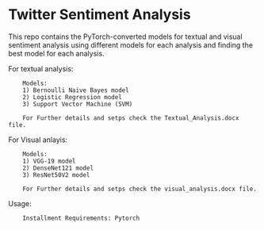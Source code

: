 # Twitter Sentiment Analysis

This repo contains the PyTorch-converted models for textual and visual sentiment analysis using different models for each analysis and finding the best model for each analysis.

For textual analysis:

        Models:
        1) Bernoulli Naive Bayes model
        2) Logistic Regression model
        3) Support Vector Machine (SVM)
        
        For Further details and setps check the Textual_Analysis.docx file.
        
For Visual anlayis:
        
        Models:
        1) VGG-19 model
        2) DenseNet121 model
        3) ResNet50V2 model
        
        For Further details and setps check the visual_analysis.docx file.
        
Usage:
        
        Installment Requirements: Pytorch
